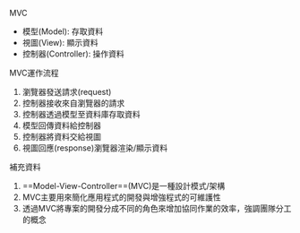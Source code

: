 MVC
* 模型(Model): 存取資料
* 視圖(View): 顯示資料
* 控制器(Controller): 操作資料

MVC運作流程
1. 瀏覽器發送請求(request)
2. 控制器接收來自瀏覽器的請求 
3. 控制器透過模型至資料庫存取資料
4. 模型回傳資料給控制器
5. 控制器將資料交給視圖
6. 視圖回應(response)瀏覽器渲染/顯示資料

補充資料
1. ==Model-View-Controller==(MVC)是一種設計模式/架構
2. MVC主要用來簡化應用程式的開發與增強程式的可維護性
3. 透過MVC將專案的開發分成不同的角色來增加協同作業的效率，強調團隊分工的概念